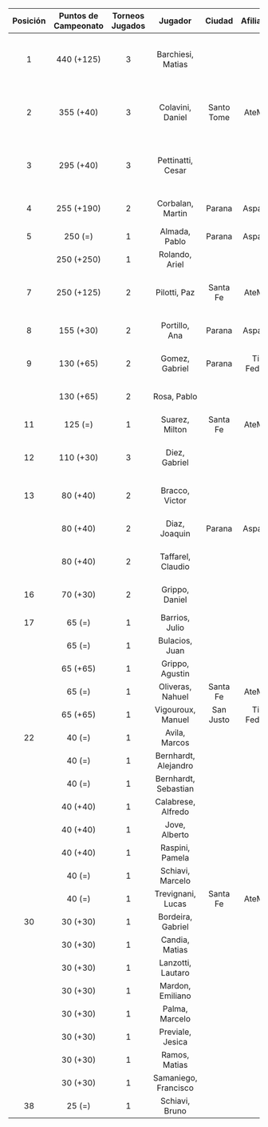 |  Posición  |  Puntos de Campeonato  |  Torneos Jugados  |       Jugador        |   Ciudad   |  Afiliación  |          Puntos sumados          |
|:----------:|:----------------------:|:-----------------:|:--------------------:|:----------:|:------------:|:--------------------------------:|
|     1      |       440 (+125)       |         3         |  Barchiesi, Matias   |            |              | 250 (T01) + 125 (T03) + 65 (T02) |
|     2      |       355 (+40)        |         3         |   Colavini, Daniel   | Santo Tome |   AteMeLi    | 190 (T02) + 125 (T01) + 40 (T03) |
|     3      |       295 (+40)        |         3         |  Pettinatti, Cesar   |            |              | 190 (T01) + 65 (T02) + 40 (T03)  |
|     4      |       255 (+190)       |         2         |   Corbalan, Martin   |   Parana   |   Aspatem    |       190 (T03) + 65 (T02)       |
|     5      |        250 (=)         |         1         |    Almada, Pablo     |   Parana   |   Aspatem    |            250 (T02)             |
|            |       250 (+250)       |         1         |    Rolando, Ariel    |            |              |            250 (T03)             |
|     7      |       250 (+125)       |         2         |     Pilotti, Paz     |  Santa Fe  |   AteMeLi    |      125 (T03) + 125 (T02)       |
|     8      |       155 (+30)        |         2         |    Portillo, Ana     |   Parana   |   Aspatem    |       125 (T01) + 30 (T03)       |
|     9      |       130 (+65)        |         2         |    Gomez, Gabriel    |   Parana   | Tiro Federal |       65 (T03) + 65 (T01)        |
|            |       130 (+65)        |         2         |     Rosa, Pablo      |            |              |       65 (T03) + 65 (T01)        |
|     11     |        125 (=)         |         1         |    Suarez, Milton    |  Santa Fe  |   AteMeLi    |            125 (T02)             |
|     12     |       110 (+30)        |         3         |    Diez, Gabriel     |            |              |  40 (T02) + 40 (T01) + 30 (T03)  |
|     13     |        80 (+40)        |         2         |    Bracco, Victor    |            |              |       40 (T03) + 40 (T01)        |
|            |        80 (+40)        |         2         |    Diaz, Joaquin     |   Parana   |   Aspatem    |       40 (T03) + 40 (T01)        |
|            |        80 (+40)        |         2         |  Taffarel, Claudio   |            |              |       40 (T03) + 40 (T01)        |
|     16     |        70 (+30)        |         2         |    Grippo, Daniel    |            |              |       40 (T02) + 30 (T03)        |
|     17     |         65 (=)         |         1         |    Barrios, Julio    |            |              |             65 (T01)             |
|            |         65 (=)         |         1         |    Bulacios, Juan    |            |              |             65 (T02)             |
|            |        65 (+65)        |         1         |   Grippo, Agustin    |            |              |             65 (T03)             |
|            |         65 (=)         |         1         |   Oliveras, Nahuel   |  Santa Fe  |   AteMeLi    |             65 (T01)             |
|            |        65 (+65)        |         1         |  Vigouroux, Manuel   | San Justo  | Tiro Federal |             65 (T03)             |
|     22     |         40 (=)         |         1         |    Avila, Marcos     |            |              |             40 (T02)             |
|            |         40 (=)         |         1         | Bernhardt, Alejandro |            |              |             40 (T01)             |
|            |         40 (=)         |         1         | Bernhardt, Sebastian |            |              |             40 (T01)             |
|            |        40 (+40)        |         1         |  Calabrese, Alfredo  |            |              |             40 (T03)             |
|            |        40 (+40)        |         1         |    Jove, Alberto     |            |              |             40 (T03)             |
|            |        40 (+40)        |         1         |   Raspini, Pamela    |            |              |             40 (T03)             |
|            |         40 (=)         |         1         |   Schiavi, Marcelo   |            |              |             40 (T01)             |
|            |         40 (=)         |         1         |  Trevignani, Lucas   |  Santa Fe  |   AteMeLi    |             40 (T02)             |
|     30     |        30 (+30)        |         1         |  Bordeira, Gabriel   |            |              |             30 (T03)             |
|            |        30 (+30)        |         1         |    Candia, Matias    |            |              |             30 (T03)             |
|            |        30 (+30)        |         1         |  Lanzotti, Lautaro   |            |              |             30 (T03)             |
|            |        30 (+30)        |         1         |   Mardon, Emiliano   |            |              |             30 (T03)             |
|            |        30 (+30)        |         1         |    Palma, Marcelo    |            |              |             30 (T03)             |
|            |        30 (+30)        |         1         |   Previale, Jesica   |            |              |             30 (T03)             |
|            |        30 (+30)        |         1         |    Ramos, Matias     |            |              |             30 (T03)             |
|            |        30 (+30)        |         1         | Samaniego, Francisco |            |              |             30 (T03)             |
|     38     |         25 (=)         |         1         |    Schiavi, Bruno    |            |              |             25 (T01)             |